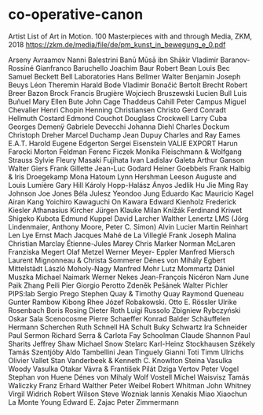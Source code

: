 # co-operative-canon
Artist List of Art in Motion. 100 Masterpieces with and through Media, ZKM, 2018
https://zkm.de/media/file/de/pm_kunst_in_bewegung_e_0.pdf

Arseny Avraamov
Nanni Balestrini
Banū Mūsā ibn Shākir
Vladimir Baranov-Rossiné
Gianfranco Baruchello
Joachim Baur
Robert Bean
Louis Bec
Samuel Beckett
Bell Laboratories
Hans Bellmer
Walter Benjamin
Joseph Beuys
Léon Theremin
Harald Bode
Vladimir Bonačić
Bertolt
Brecht
Robert Breer
Bazon Brock
Francis Brugière
Wojciech Bruszewski
Lucien Bull
Luis Buñuel
Mary Ellen Bute
John Cage
Thaddeus Cahill
Peter Campus
Miguel Chevalier
Henri Chopin
Henning Christiansen
Christo
Gerd Conradt
Hellmuth Costard
Edmond Couchot
Douglass Crockwell
Larry Cuba
Georges Demenÿ
Gabriele Devecchi
Johanna Diehl
Charles Dockum
Christoph Dreher
Marcel Duchamp
Jean Dupuy
Charles and Ray
Eames
E.A.T.
Harold Eugene Edgerton
Sergei Eisenstein
VALIE EXPORT
Harun Farocki
Morton Feldman
Ferenc Ficzek
Monika Fleischmann & Wolfgang Strauss
Sylvie Fleury
Masaki Fujihata
Ivan Ladislav Galeta
Arthur Ganson
Walter Giers
Frank Gillette
Jean-Luc Godard
Heiner Goebbels
Frank Halbig & Iris Droegekamp
Mona Hatoum
Lynn Hershman
Leeson Auguste and Louis Lumière
Gary Hill
Károly Hopp-Halász
Ányos Jedlik
Hu Jie Ming
Ray Johnson
Joe Jones
Béla Julesz
Yeondoo Jung
Eduardo Kac
Mauricio Kagel
Airan Kang
Yoichiro Kawaguchi
On Kawara
Edward Kienholz
Frederick Kiesler
Athanasius Kircher
Jürgen Klauke
Milan Knížák
Ferdinand Kriwet
Shigeko Kubota
Edmund Kuppel
David Larcher
Walther Lenertz
LMS (Jörg Lindenmaier, Anthony Moore, Peter C. Simon)
Alvin Lucier
Martin Reinhart
Len Lye
Ernst Mach
Jacques Mahé de La Villeglé
Frank Joseph Malina
Christian Marclay
Étienne-Jules Marey
Chris Marker
Norman McLaren
Franziska Megert
Olaf Metzel
Werner Meyer- Eppler
Manfred Miersch
Laurent Mignonneau & Christa Sommerer
Dénes von Mihály
Egbert Mittelstädt
László Moholy-Nagy
Manfred Mohr
Lutz Mommartz
Dániel Muszka
Michael Naimark
Werner Nekes
Jean-François Nicéron
Nam June Paik
Zhang Peili
Pier Giorgio Perotto
Zdeněk Pešánek
Walter Pichler
PIPS:lab
Sergio Prego
Stephen Quay & Timothy Quay
Raymond Queneau
Gunter Rambow
Kibong Rhee
Józef Robakowski. Otto
E. Rössler
Ulrike Rosenbach
Boris Rosing
Dieter Roth
Luigi Russolo
Zbigniew Rybczyński
Oskar Sala
Scenocosme
Pierre Schaeffer
Konrad Balder Schäuffelen
Hermann Scherchen
Ruth Schnell
HA Schult
Buky Schwartz
Ira Schneider
Paul Sermon
Richard Serra & Carlota Fay Schoolman
Claude Shannon
Paul Sharits
Jeffrey Shaw
Michael Snow
Stelarc
Karl-Heinz Stockhausen
Székely
Tamás Szentjóby
Aldo Tambellini
Jean Tinguely
Gianni Toti
Timm Ulrichs
Olivier Vallet
Stan Vanderbeek &
Kenneth C. Knowlton
Steina Vasulka
Woody Vasulka
Otakar Vávra &
František Pilát
Dziga Vertov
Peter Vogel
Stephan von Huene
Dénes von Mihaly
Wolf Vostell
Michel Waisvisz
Tamás Waliczky
Franz Erhard Walther
Peter Weibel
Robert Whitman
John Whitney
Virgil Widrich
Robert Wilson
Steve Wozniak
Iannis Xenakis
Miao Xiaochun
La Monte Young
Edward E. Zajac
Peter Zimmermann

